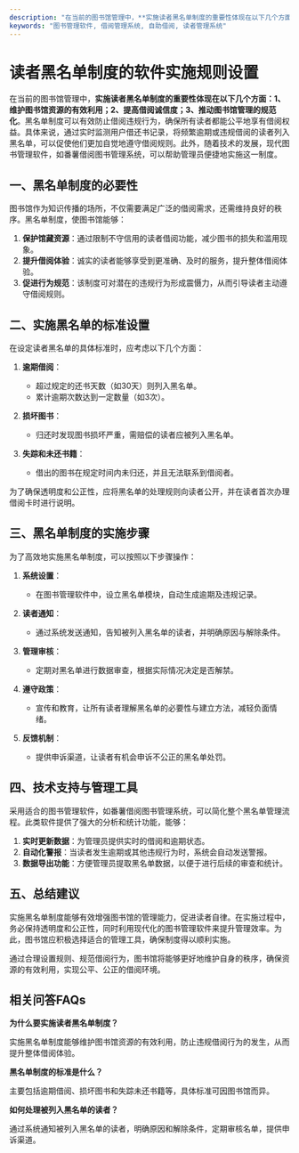 ```yaml
---
description: "在当前的图书馆管理中，**实施读者黑名单制度的重要性体现在以下几个方面：1、维护图书馆资源的有效利用；2、提高借阅诚信度；3、推动图书馆管理的规范化**。黑名单制度可以有效防止借阅违规行为，确保所有读者都能公平地享有借阅权益。具体来说，通过实时监测用户借还书记录，将频繁逾期或违规借阅的读者列入黑名单，可以促使他们更加自觉地遵守借阅规则。此外，随着技术的发展，现代图书管理软件，如番薯借阅图书管理系统，可以帮助管理员便捷地实施这一制度。"
keywords: "图书管理软件, 借阅管理系统, 自助借阅, 读者管理系统"
---
```

# 读者黑名单制度的软件实施规则设置

在当前的图书馆管理中，**实施读者黑名单制度的重要性体现在以下几个方面：1、维护图书馆资源的有效利用；2、提高借阅诚信度；3、推动图书馆管理的规范化**。黑名单制度可以有效防止借阅违规行为，确保所有读者都能公平地享有借阅权益。具体来说，通过实时监测用户借还书记录，将频繁逾期或违规借阅的读者列入黑名单，可以促使他们更加自觉地遵守借阅规则。此外，随着技术的发展，现代图书管理软件，如番薯借阅图书管理系统，可以帮助管理员便捷地实施这一制度。

## 一、黑名单制度的必要性

图书馆作为知识传播的场所，不仅需要满足广泛的借阅需求，还需维持良好的秩序。黑名单制度，使图书馆能够：

1. **保护馆藏资源**：通过限制不守信用的读者借阅功能，减少图书的损失和滥用现象。
2. **提升借阅体验**：诚实的读者能够享受到更准确、及时的服务，提升整体借阅体验。
3. **促进行为规范**：该制度可对潜在的违规行为形成震慑力，从而引导读者主动遵守借阅规则。

## 二、实施黑名单的标准设置

在设定读者黑名单的具体标准时，应考虑以下几个方面：

1. **逾期借阅**：
   - 超过规定的还书天数（如30天）则列入黑名单。
   - 累计逾期次数达到一定数量（如3次）。

2. **损坏图书**：
   - 归还时发现图书损坏严重，需赔偿的读者应被列入黑名单。

3. **失踪和未还书籍**：
   - 借出的图书在规定时间内未归还，并且无法联系到借阅者。

为了确保透明度和公正性，应将黑名单的处理规则向读者公开，并在读者首次办理借阅卡时进行说明。

## 三、黑名单制度的实施步骤

为了高效地实施黑名单制度，可以按照以下步骤操作：

1. **系统设置**：
   - 在图书管理软件中，设立黑名单模块，自动生成逾期及违规记录。
  
2. **读者通知**：
   - 通过系统发送通知，告知被列入黑名单的读者，并明确原因与解除条件。

3. **管理审核**：
   - 定期对黑名单进行数据审查，根据实际情况决定是否解禁。

4. **遵守政策**：
   - 宣传和教育，让所有读者理解黑名单的必要性与建立方法，减轻负面情绪。

5. **反馈机制**：
   - 提供申诉渠道，让读者有机会申诉不公正的黑名单处罚。

## 四、技术支持与管理工具

采用适合的图书管理软件，如番薯借阅图书管理系统，可以简化整个黑名单管理流程。此类软件提供了强大的分析和统计功能，能够：

1. **实时更新数据**：为管理员提供实时的借阅和逾期状态。
2. **自动化警报**：当读者发生逾期或其他违规行为时，系统会自动发送警报。
3. **数据导出功能**：方便管理员提取黑名单数据，以便于进行后续的审查和统计。

## 五、总结建议

实施黑名单制度能够有效增强图书馆的管理能力，促进读者自律。在实施过程中，务必保持透明度和公正性，同时利用现代化的图书管理软件来提升管理效率。为此，图书馆应积极选择适合的管理工具，确保制度得以顺利实施。

通过合理设置规则、规范借阅行为，图书馆将能够更好地维护自身的秩序，确保资源的有效利用，实现公平、公正的借阅环境。

## 相关问答FAQs

**为什么要实施读者黑名单制度？**

实施黑名单制度能够维护图书馆资源的有效利用，防止违规借阅行为的发生，从而提升整体借阅体验。

**黑名单制度的标准是什么？**

主要包括逾期借阅、损坏图书和失踪未还书籍等，具体标准可因图书馆而异。

**如何处理被列入黑名单的读者？**

通过系统通知被列入黑名单的读者，明确原因和解除条件，定期审核名单，提供申诉渠道。
